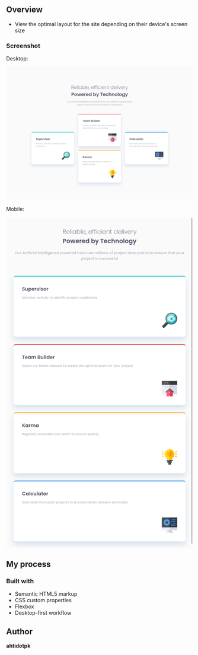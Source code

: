 

## Overview

- View the optimal layout for the site depending on their device's screen size

### Screenshot

Desktop:

![](desktop.png "Desktop")


Mobile:

![](tablet.png "Mobile")


## My process

### Built with

- Semantic HTML5 markup
- CSS custom properties
- Flexbox
- Desktop-first workflow

## Author

  **ahtidotpk**

